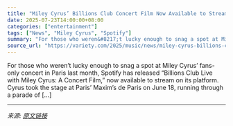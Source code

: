 ```yaml
---
title: "Miley Cyrus’ Billions Club Concert Film Now Available to Stream on Spotify"
date: 2025-07-23T14:00:00+08:00
categories: ["entertainment"]
tags: ["News", "Miley Cyrus", "Spotify"]
summary: "For those who weren&#8217;t lucky enough to snag a spot at Miley Cyrus&#8217; fans-only concert in Paris last month, Spotify has released &#8220;Billions Club Live with Miley Cyrus: A Concert Film,&#8"
source_url: "https://variety.com/2025/music/news/miley-cyrus-billions-club-concert-film-stream-on-spotify-1236467559/"
---
```


For those who weren&#8217;t lucky enough to snag a spot at Miley Cyrus&#8217; fans-only concert in Paris last month, Spotify has released &#8220;Billions Club Live with Miley Cyrus: A Concert Film,&#8221; now available to stream on its platform. Cyrus took the stage at Paris&#8217; Maxim’s de Paris on June 18, running through a parade of [&#8230;]

---

*来源: [原文链接](https://variety.com/2025/music/news/miley-cyrus-billions-club-concert-film-stream-on-spotify-1236467559/)*
